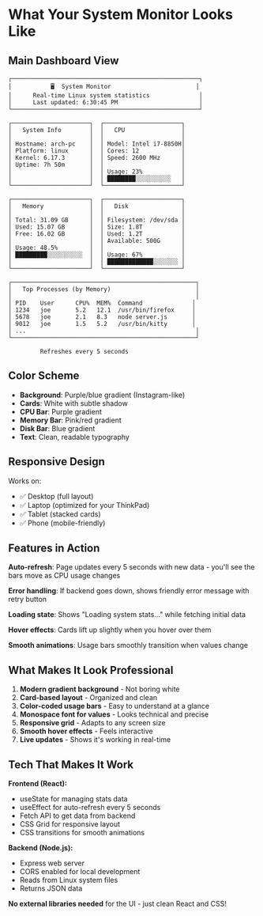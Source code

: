 # What Your System Monitor Looks Like

## Main Dashboard View

```
┌─────────────────────────────────────────────────────┐
│           🖥️  System Monitor                        │
│      Real-time Linux system statistics              │
│      Last updated: 6:30:45 PM                       │
└─────────────────────────────────────────────────────┘

┌──────────────────────┐  ┌──────────────────────┐
│   System Info        │  │   CPU                │
│                      │  │                      │
│ Hostname: arch-pc    │  │ Model: Intel i7-8850H│
│ Platform: linux      │  │ Cores: 12            │
│ Kernel: 6.17.3       │  │ Speed: 2600 MHz      │
│ Uptime: 7h 50m       │  │                      │
│                      │  │ Usage: 23%           │
│                      │  │ ████████░░░░░░░░░░   │
└──────────────────────┘  └──────────────────────┘

┌──────────────────────┐  ┌──────────────────────┐
│   Memory             │  │   Disk               │
│                      │  │                      │
│ Total: 31.09 GB      │  │ Filesystem: /dev/sda │
│ Used: 15.07 GB       │  │ Size: 1.8T           │
│ Free: 16.02 GB       │  │ Used: 1.2T           │
│                      │  │ Available: 500G      │
│ Usage: 48.5%         │  │                      │
│ █████████░░░░░░░░░░  │  │ Usage: 67%           │
│                      │  │ █████████████░░░░░░░ │
└──────────────────────┘  └──────────────────────┘

┌────────────────────────────────────────────────────┐
│   Top Processes (by Memory)                        │
│                                                    │
│ PID    User      CPU%  MEM%  Command              │
│ 1234   joe       5.2   12.1  /usr/bin/firefox     │
│ 5678   joe       2.1   8.3   node server.js       │
│ 9012   joe       1.5   5.2   /usr/bin/kitty       │
│ ...                                                │
└────────────────────────────────────────────────────┘

         Refreshes every 5 seconds
```

## Color Scheme

- **Background**: Purple/blue gradient (Instagram-like)
- **Cards**: White with subtle shadow
- **CPU Bar**: Purple gradient
- **Memory Bar**: Pink/red gradient  
- **Disk Bar**: Blue gradient
- **Text**: Clean, readable typography

## Responsive Design

Works on:
- ✅ Desktop (full layout)
- ✅ Laptop (optimized for your ThinkPad)
- ✅ Tablet (stacked cards)
- ✅ Phone (mobile-friendly)

## Features in Action

**Auto-refresh**: 
Page updates every 5 seconds with new data - you'll see the bars move as CPU usage changes

**Error handling**: 
If backend goes down, shows friendly error message with retry button

**Loading state**: 
Shows "Loading system stats..." while fetching initial data

**Hover effects**: 
Cards lift up slightly when you hover over them

**Smooth animations**: 
Usage bars smoothly transition when values change

## What Makes It Look Professional

1. **Modern gradient background** - Not boring white
2. **Card-based layout** - Organized and clean
3. **Color-coded usage bars** - Easy to understand at a glance
4. **Monospace font for values** - Looks technical and precise
5. **Responsive grid** - Adapts to any screen size
6. **Smooth hover effects** - Feels interactive
7. **Live updates** - Shows it's working in real-time

## Tech That Makes It Work

**Frontend (React):**
- useState for managing stats data
- useEffect for auto-refresh every 5 seconds
- Fetch API to get data from backend
- CSS Grid for responsive layout
- CSS transitions for smooth animations

**Backend (Node.js):**
- Express web server
- CORS enabled for local development
- Reads from Linux system files
- Returns JSON data

**No external libraries needed** for the UI - just clean React and CSS!
